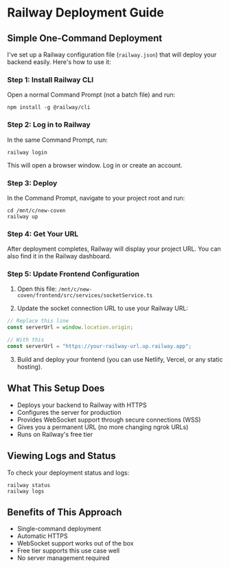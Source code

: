 # Railway Deployment Guide

## Simple One-Command Deployment

I've set up a Railway configuration file (`railway.json`) that will deploy your backend easily. Here's how to use it:

### Step 1: Install Railway CLI

Open a normal Command Prompt (not a batch file) and run:

```
npm install -g @railway/cli
```

### Step 2: Log in to Railway

In the same Command Prompt, run:

```
railway login
```

This will open a browser window. Log in or create an account.

### Step 3: Deploy

In the Command Prompt, navigate to your project root and run:

```
cd /mnt/c/new-coven
railway up
```

### Step 4: Get Your URL

After deployment completes, Railway will display your project URL. You can also find it in the Railway dashboard.

### Step 5: Update Frontend Configuration

1. Open this file: `/mnt/c/new-coven/frontend/src/services/socketService.ts`

2. Update the socket connection URL to use your Railway URL:

```typescript
// Replace this line
const serverUrl = window.location.origin;

// With this
const serverUrl = "https://your-railway-url.up.railway.app";
```

3. Build and deploy your frontend (you can use Netlify, Vercel, or any static hosting).

## What This Setup Does

- Deploys your backend to Railway with HTTPS
- Configures the server for production
- Provides WebSocket support through secure connections (WSS)
- Gives you a permanent URL (no more changing ngrok URLs)
- Runs on Railway's free tier

## Viewing Logs and Status

To check your deployment status and logs:

```
railway status
railway logs
```

## Benefits of This Approach

- Single-command deployment
- Automatic HTTPS
- WebSocket support works out of the box
- Free tier supports this use case well
- No server management required